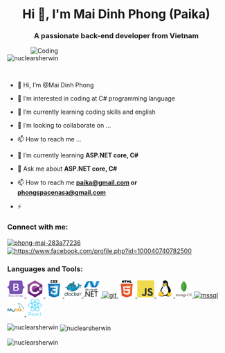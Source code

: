 


<h1 align="center">Hi 👋, I'm Mai Dinh Phong (Paika) </h1>
<h3 align="center">A passionate back-end developer from Vietnam</h3>

<img align="right" alt="Coding" width="450" src="https://cdn.dribbble.com/users/330915/screenshots/3587000/10_coding_dribbble.gif">


<p align="left"> <img src="https://komarev.com/ghpvc/?username=nuclearsherwin&label=Profile%20views&color=0e75b6&style=flat" alt="nuclearsherwin" /> </p>

<p align="left"> <a href="https://twitter.com/" target="blank"><img src="https://img.shields.io/twitter/follow/?logo=twitter&style=for-the-badge" alt="" /></a> </p>

- 👋 Hi, I’m @Mai Dinh Phong
- 👀 I’m interested in coding at C# programming language
- 🌱 I’m currently learning coding skills and english
- 💞️ I’m looking to collaborate on ...
- 📫 How to reach me ...

- 🌱 I’m currently learning **ASP.NET core, C#**

- 💬 Ask me about **ASP.NET core, C#**

- 📫 How to reach me **paika@gmail.com or phongspacenasa@gmail.com**

- ⚡

<h3 align="left">Connect with me:</h3>
<p align="left">
<a href="https://linkedin.com/in/phong-mai-283a77236" target="blank"><img align="center" src="https://raw.githubusercontent.com/rahuldkjain/github-profile-readme-generator/master/src/images/icons/Social/linked-in-alt.svg" alt="phong-mai-283a77236" height="30" width="40" /></a>
<a href="https://fb.com/https://www.facebook.com/profile.php?id=100040740782500" target="blank"><img align="center" src="https://raw.githubusercontent.com/rahuldkjain/github-profile-readme-generator/master/src/images/icons/Social/facebook.svg" alt="https://www.facebook.com/profile.php?id=100040740782500" height="30" width="40" /></a>
</p>

<h3 align="left">Languages and Tools:</h3>
<p align="left"> <a href="https://getbootstrap.com" target="_blank" rel="noreferrer"> <img src="https://raw.githubusercontent.com/devicons/devicon/master/icons/bootstrap/bootstrap-plain-wordmark.svg" alt="bootstrap" width="40" height="40"/> </a> <a href="https://www.w3schools.com/cs/" target="_blank" rel="noreferrer"> <img src="https://raw.githubusercontent.com/devicons/devicon/master/icons/csharp/csharp-original.svg" alt="csharp" width="40" height="40"/> </a> <a href="https://www.w3schools.com/css/" target="_blank" rel="noreferrer"> <img src="https://raw.githubusercontent.com/devicons/devicon/master/icons/css3/css3-original-wordmark.svg" alt="css3" width="40" height="40"/> </a> <a href="https://www.docker.com/" target="_blank" rel="noreferrer"> <img src="https://raw.githubusercontent.com/devicons/devicon/master/icons/docker/docker-original-wordmark.svg" alt="docker" width="40" height="40"/> </a> <a href="https://dotnet.microsoft.com/" target="_blank" rel="noreferrer"> <img src="https://raw.githubusercontent.com/devicons/devicon/master/icons/dot-net/dot-net-original-wordmark.svg" alt="dotnet" width="40" height="40"/> </a> <a href="https://git-scm.com/" target="_blank" rel="noreferrer"> <img src="https://www.vectorlogo.zone/logos/git-scm/git-scm-icon.svg" alt="git" width="40" height="40"/> </a> <a href="https://www.w3.org/html/" target="_blank" rel="noreferrer"> <img src="https://raw.githubusercontent.com/devicons/devicon/master/icons/html5/html5-original-wordmark.svg" alt="html5" width="40" height="40"/> </a> <a href="https://developer.mozilla.org/en-US/docs/Web/JavaScript" target="_blank" rel="noreferrer"> <img src="https://raw.githubusercontent.com/devicons/devicon/master/icons/javascript/javascript-original.svg" alt="javascript" width="40" height="40"/> </a> <a href="https://www.linux.org/" target="_blank" rel="noreferrer"> <img src="https://raw.githubusercontent.com/devicons/devicon/master/icons/linux/linux-original.svg" alt="linux" width="40" height="40"/> </a> <a href="https://www.mongodb.com/" target="_blank" rel="noreferrer"> <img src="https://raw.githubusercontent.com/devicons/devicon/master/icons/mongodb/mongodb-original-wordmark.svg" alt="mongodb" width="40" height="40"/> </a> <a href="https://www.microsoft.com/en-us/sql-server" target="_blank" rel="noreferrer"> <img src="https://www.svgrepo.com/show/303229/microsoft-sql-server-logo.svg" alt="mssql" width="40" height="40"/> </a> <a href="https://www.mysql.com/" target="_blank" rel="noreferrer"> <img src="https://raw.githubusercontent.com/devicons/devicon/master/icons/mysql/mysql-original-wordmark.svg" alt="mysql" width="40" height="40"/> </a> <a href="https://reactjs.org/" target="_blank" rel="noreferrer"> <img src="https://raw.githubusercontent.com/devicons/devicon/master/icons/react/react-original-wordmark.svg" alt="react" width="40" height="40"/> </a> </p>

<p><img align="left" src="https://github-readme-stats.vercel.app/api/top-langs?username=nuclearsherwin&show_icons=true&locale=en&layout=compact" alt="nuclearsherwin" /></p>

<p>&nbsp;<img align="center" src="https://github-readme-stats.vercel.app/api?username=nuclearsherwin&show_icons=true&locale=en" alt="nuclearsherwin" /></p>

<p><img align="center" src="https://github-readme-streak-stats.herokuapp.com/?user=nuclearsherwin&" alt="nuclearsherwin" /></p>


